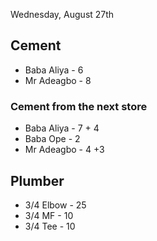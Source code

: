Wednesday, August 27th 
## Cement 
- Baba Aliya - 6
- Mr Adeagbo - 8
### Cement from the next store
- Baba Aliya - 7 + 4
- Baba Ope - 2
- Mr Adeagbo - 4 +3

## Plumber
- 3/4 Elbow - 25
-  3/4 MF - 10
- 3/4 Tee - 10
